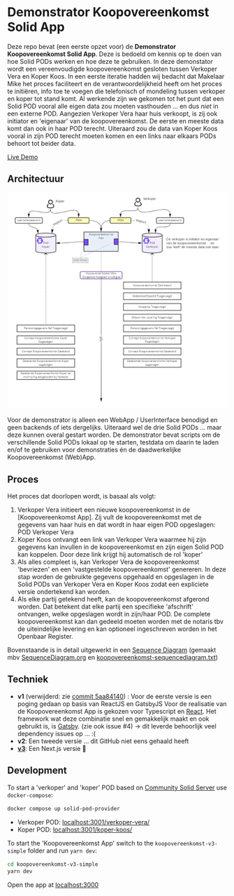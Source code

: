 # Demonstrator Koopovereenkomst Solid App

Deze repo bevat (een eerste opzet voor) de **Demonstrator Koopovereenkomst Solid App**. Deze is bedoeld om kennis op te doen van hoe Solid PODs werken en hoe deze te gebruiken. In deze demonstator wordt een vereenvoudigde koopovereenkomst gesloten tussen Verkoper Vera en Koper Koos. In een eerste iteratie hadden wij bedacht dat Makelaar Mike het proces faciliteert en de verantwoordelijkheid heeft om het proces te initiëren, info toe te voegen die telefonisch of mondeling tussen verkoper en koper tot stand komt. Al werkende zijn we gekomen tot het punt dat een Solid POD vooral alle eigen data zou moeten vasthouden ... en dus _niet_ in een externe POD. Aangezien Verkoper Vera haar huis verkoopt, is zij ook initiator en 'eigenaar' van de koopovereenkomst. De eerste en meeste data komt dan ook in haar POD terecht. Uiteraard zou de data van Koper Koos vooral in zijn POD terecht moeten komen en een links naar elkaars PODs behoort tot beider data.

[Live Demo](https://kadaster-labs.github.io/solid-quest/)

## Architectuur

![SoftwareArchitectuur](images/Architectuurschets_v3.jpg)

Voor de demonstrator is alleen een WebApp / UserInterface benodigd en geen backends of iets dergelijks. Uiteraard wel de drie Solid PODs ... maar deze kunnen overal gestart worden. De demonstrator bevat scripts om de verschillende Solid PODs lokaal op te starten, testdata om daarin te laden en/of te gebruiken voor demonstraties én de daadwerkelijke Koopovereenkomst (Web)App.

## Proces

Het proces dat doorlopen wordt, is basaal als volgt:

1. Verkoper Vera initieert een nieuwe koopovereenkomst in de [Koopovereenkomst App]. Zij vult de koopovereenkomst met de gegevens van haar huis en dat wordt in haar eigen POD opgeslagen: POD Verkoper Vera
1. Koper Koos ontvangt een link van Verkoper Vera waarmee hij zijn gegevens kan invullen in de koopovereenkomst en zijn eigen Solid POD kan koppelen. Door deze link krijgt hij automatisch de rol 'koper'
1. Als alles compleet is, kan Verkoper Vera de koopovereenkomst 'bevriezen' en een 'vastgestelde koopovereenkomst' genereren. In deze stap worden de gebruikte gegevens opgehaald en opgeslagen in de Solid PODs van Verkoper Vera en Koper Koos zodat een expliciete versie ondertekend kan worden.
1. Als elke partij getekend heeft, kan de koopovereenkomst afgerond worden. Dat betekent dat elke partij een specifieke 'afschrift' ontvangen, welke opgeslagen wordt in zijn/haar POD. De complete koopovereenkomst kan dan gedeeld moeten worden met de notaris tbv de uiteindelijke levering en kan optioneel ingeschreven worden in het Openbaar Register.

Bovenstaande is in detail uitgewerkt in een [Sequence Diagram](https://raw.githubusercontent.com/marcvanandel/solid-quest/main/koopovereenkomst-sequencediagram.png) (gemaakt mbv [SequenceDiagram.org](https://sequencediagram.org/) en [koopovereenkomst-sequencediagram.txt](koopovereenkomst-sequencediagram.txt))

## Techniek

- **v1** (verwijderd: zie [commit 5aa84140](https://github.com/marcvanandel/solid-quest/tree/5aa841404d5f50c8144a8caa1527101fbdb05bad)) : Voor de eerste versie is een poging gedaan op basis van ReactJS en GatsbyJS
  Voor de realisatie van de Koopovereenkomst App is gekozen voor Typescript en [React](https://reactjs.org/). Het framework wat deze combinatie snel en gemakkelijk maakt en ook gebruikt is, is [Gatsby](https://www.gatsbyjs.com/). (zie ook issue #4)
  -> dit leverde behoorlijk veel dependency issues op ... :(
- **v2**: Een tweede versie ... dit GitHub niet eens gehaald heeft
- [**v3**](koopovereenkomst-v3-simple/): Een Next.js versie :tada:

## Development

To start a 'verkoper' and 'koper' POD based on [Community Solid Server](https://github.com/CommunitySolidServer/CommunitySolidServer) use `docker-compose`:

```bash
docker compose up solid-pod-provider
```

- Verkoper POD: [localhost:3001/verkoper-vera/](http://localhost:3001/verkoper-vera/)
- Koper POD: [localhost:3001/koper-koos/](http://localhost:3001/koper-koos/)

To start the 'Koopovereenkomst App' switch to the `koopovereenkomst-v3-simple` folder and run `yarn dev`:

```bash
cd koopovereenkomst-v3-simple
yarn dev
```

Open the app at [localhost:3000](http://localhost:3000)
